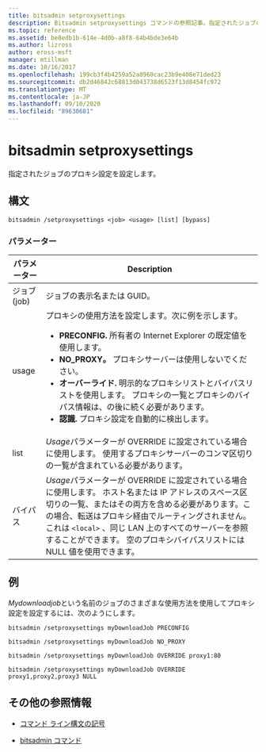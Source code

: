 ```yaml
---
title: bitsadmin setproxysettings
description: Bitsadmin setproxysettings コマンドの参照記事。指定されたジョブのプロキシ設定を設定します。
ms.topic: reference
ms.assetid: be8edb1b-614e-4d0b-a8f8-64b4bde3e64b
ms.author: lizross
author: eross-msft
manager: mtillman
ms.date: 10/16/2017
ms.openlocfilehash: 199cb3f4b4259a52a8960cac23b9e408e71ded23
ms.sourcegitcommit: db2d46842c68813d043738d6523f13d8454fc972
ms.translationtype: MT
ms.contentlocale: ja-JP
ms.lasthandoff: 09/10/2020
ms.locfileid: "89630681"
---
```

# <a name="bitsadmin-setproxysettings"></a>bitsadmin setproxysettings

指定されたジョブのプロキシ設定を設定します。

## <a name="syntax"></a>構文

```
bitsadmin /setproxysettings <job> <usage> [list] [bypass]
```

### <a name="parameters"></a>パラメーター

| パラメーター | Description |
| --------- | ----------- |
| ジョブ (job) | ジョブの表示名または GUID。 |
| usage | プロキシの使用方法を設定します。次に例を示します。<ul><li>**PRECONFIG.** 所有者の Internet Explorer の既定値を使用します。</li><li>**NO_PROXY。** プロキシサーバーは使用しないでください。</li><li>**オーバーライド.** 明示的なプロキシリストとバイパスリストを使用します。 プロキシの一覧とプロキシのバイパス情報は、の後に続く必要があります。</li><li>**認識.** プロキシ設定を自動的に検出します。</li></ul> |
| list | *Usage*パラメーターが OVERRIDE に設定されている場合に使用します。 使用するプロキシサーバーのコンマ区切りの一覧が含まれている必要があります。 |
| バイパス | *Usage*パラメーターが OVERRIDE に設定されている場合に使用します。 ホスト名または IP アドレスのスペース区切りの一覧、またはその両方を含める必要があります。この場合、転送はプロキシ経由でルーティングされません。 これは `<local>` 、同じ LAN 上のすべてのサーバーを参照することができます。 空のプロキシバイパスリストには NULL 値を使用できます。 |

## <a name="examples"></a>例

*Mydownloadjob*という名前のジョブのさまざまな使用方法を使用してプロキシ設定を設定するには、次のようにします。

```
bitsadmin /setproxysettings myDownloadJob PRECONFIG
```

```
bitsadmin /setproxysettings myDownloadJob NO_PROXY
```
```
bitsadmin /setproxysettings myDownloadJob OVERRIDE proxy1:80
```

```
bitsadmin /setproxysettings myDownloadJob OVERRIDE proxy1,proxy2,proxy3 NULL
```

## <a name="additional-references"></a>その他の参照情報

- [コマンド ライン構文の記号](command-line-syntax-key.md)

- [bitsadmin コマンド](bitsadmin.md)

